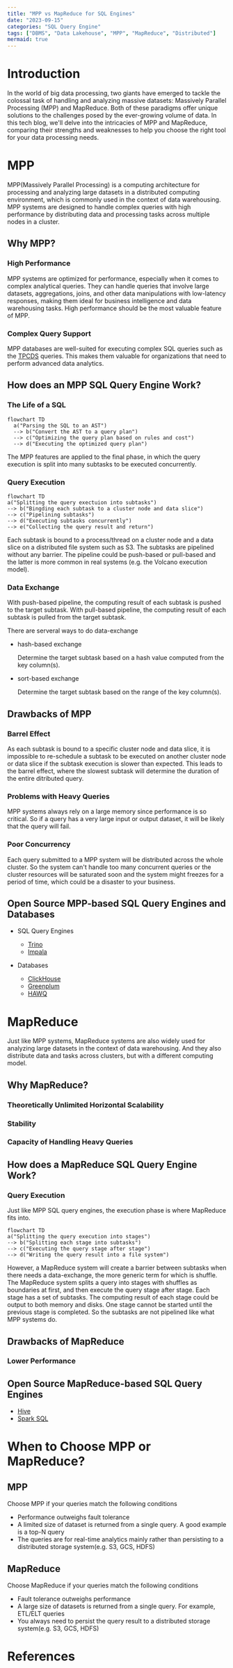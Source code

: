 ```yaml
---
title: "MPP vs MapReduce for SQL Engines"
date: "2023-09-15"
categories: "SQL Query Engine"
tags: ["DBMS", "Data Lakehouse", "MPP", "MapReduce", "Distributed"]
mermaid: true
---
```


# Introduction

In the world of big data processing, two giants have emerged to tackle the colossal task of handling and analyzing massive datasets: Massively Parallel Processing (MPP) and MapReduce. Both of these paradigms offer unique solutions to the challenges posed by the ever-growing volume of data. In this tech blog, we'll delve into the intricacies of MPP and MapReduce, comparing their strengths and weaknesses to help you choose the right tool for your data processing needs.

# MPP

MPP(Massively Parallel Processing) is a computing architecture for processing and analyzing large datasets in a distributed computing environment, which is commonly used in the context of data warehousing. MPP systems are designed to handle complex queries with high performance by distributing data and processing tasks across multiple nodes in a cluster. 

## Why MPP?

### High Performance

MPP systems are optimized for performance, especially when it comes to complex analytical queries. They can handle queries that involve large datasets, aggregations, joins, and other data manipulations with low-latency responses, making them ideal for business intelligence and data warehousing tasks. High performance should be the most valuable feature of MPP.

### Complex Query Support

MPP databases are well-suited for executing complex SQL queries such as the [TPCDS](https://www.tpc.org/tpcds/) queries. This makes them valuable for organizations that need to perform advanced data analytics.

## How does an MPP SQL Query Engine Work?

### The Life of a SQL

```mermaid
flowchart TD
  a("Parsing the SQL to an AST")
  --> b("Convert the AST to a query plan")
  --> c("Optimizing the query plan based on rules and cost")
  --> d("Executing the optimized query plan")
```

The MPP features are applied to the final phase, in which the query execution is split into many subtasks to be executed concurrently.

### Query Execution

```mermaid
flowchart TD
a("Splitting the query exectuion into subtasks")
--> b("Bingding each subtask to a cluster node and data slice")
--> c("Pipelining subtasks")
--> d("Executing subtasks concurrently")
--> e("Collecting the query result and return")
```

Each subtask is bound to a process/thread on a cluster node and a data slice on a distributed file system such as S3. The subtasks are pipelined without any barrier. The pipeline could be push-based or pull-based and the latter is more common in real systems (e.g. the Volcano execution model).

### Data Exchange

With push-based pipeline, the computing result of each subtask is pushed to the target subtask. With pull-based pipeline, the computing result of each subtask is pulled from the target subtask.

There are serveral ways to do data-exchange

- hash-based exchange

  Determine the target subtask based on a hash value computed from the key column(s).

- sort-based exchange

  Determine the target subtask based on the range of the key column(s).

## Drawbacks of MPP

### Barrel Effect

As each subtask is bound to a specific cluster node and data slice, it is impossible to re-schedule a subtask to be executed on another cluster node or data slice if the subtask execution is slower than expected. This leads to the barrel effect, where the slowest subtask will determine the duration of the entire ditributed query.

### Problems with Heavy Queries

MPP systems always rely on a large memory since performance is so critical. So if a query has a very large input or output dataset, it will be likely that the query will fail.

### Poor Concurrency

Each query submitted to a MPP system will be distributed across the whole cluster. So the system can't handle too many concurrent queries or the cluster resources will be saturated soon and the system might freezes for a period of time, which could be a disaster to your business.

## Open Source MPP-based SQL Query Engines and Databases

- SQL Query Engines
  - [Trino](https://github.com/trinodb/trino)
  - [Impala](https://github.com/apache/impala)

- Databases
  - [ClickHouse](https://github.com/ClickHouse/ClickHouse)
  - [Greenplum](https://github.com/greenplum-db/gpdb)
  - [HAWQ](https://github.com/apache/hawq)

# MapReduce

Just like MPP systems, MapReduce systems are also widely used for analyzing large datasets in the context of data warehousing. And they also distribute data and tasks across clusters, but with a different computing model.

## Why MapReduce?

### Theoretically Unlimited Horizontal Scalability

### Stability

### Capacity of Handling Heavy Queries

## How does a MapReduce SQL Query Engine Work?

### Query Execution

Just like MPP SQL query engines, the execution phase is where MapReduce fits into.

```mermaid
flowchart TD
a("Splitting the query execution into stages")
--> b("Splitting each stage into subtasks")
--> c("Executing the query stage after stage")
--> d("Writing the query result into a file system")
```

However, a MapReduce system will create a barrier between subtasks when there needs a data-exchange, the more generic term for which is shuffle. The MapReduce system splits a query into stages with shuffles as boundaries at first, and then execute the query stage after stage. Each stage has a set of subtasks. The computing result of each stage could be output to both memory and disks. One stage cannot be started until the previous stage is completed. So the subtasks are not pipelined like what MPP systems do.

## Drawbacks of MapReduce

### Lower Performance

## Open Source MapReduce-based SQL Query Engines

- [Hive](https://github.com/apache/hive)
- [Spark SQL](https://github.com/apache/spark)

# When to Choose MPP or MapReduce?

## MPP

Choose MPP if your queries match the following conditions

- Performance outweighs fault tolerance
- A limited size of dataset is returned from a single query. A good example is a top-N query
- The queries are for real-time analytics mainly rather than persisting to a distributed storage system(e.g. S3, GCS, HDFS)

## MapReduce

Choose MapReduce if your queries match the following conditions

- Fault tolerance outweighs performance
- A large size of datasets is returned from a single query. For example, ETL/ELT queries
- You always need to persist the query result to a distributed storage system(e.g. S3, GCS, HDFS)

# References